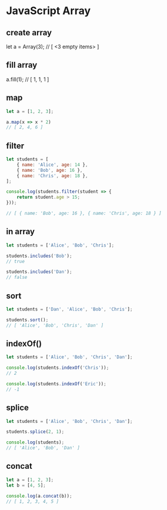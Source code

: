 # JavaScript Array

## create array

let a = Array(3);
// [ <3 empty items> ]

## fill array

a.fill(1);
// [ 1, 1, 1 ]

## map

```javascript
let a = [1, 2, 3];

a.map(x => x * 2)
// [ 2, 4, 6 ]
```

## filter

```javascript
let students = [
    { name: 'Alice', age: 14 },
    { name: 'Bob', age: 16 },
    { name: 'Chris', age: 18 },
];

console.log(students.filter(student => {
    return student.age > 15;
}));

// [ { name: 'Bob', age: 16 }, { name: 'Chris', age: 18 } ]
```

## in array

```javascript
let students = ['Alice', 'Bob', 'Chris'];

students.includes('Bob');
// true

students.includes('Dan');
// false
```

## sort

```javascript
let students = ['Dan', 'Alice', 'Bob', 'Chris'];

students.sort();
// [ 'Alice', 'Bob', 'Chris', 'Dan' ]
```

## indexOf()

```javascript
let students = ['Alice', 'Bob', 'Chris', 'Dan'];

console.log(students.indexOf('Chris'));
// 2

console.log(students.indexOf('Eric'));
// -1
```

## splice

```javascript
let students = ['Alice', 'Bob', 'Chris', 'Dan'];

students.splice(2, 1);

console.log(students);
// [ 'Alice', 'Bob', 'Dan' ]
```

## concat

```javascript
let a = [1, 2, 3];
let b = [4, 5];

console.log(a.concat(b));
// [ 1, 2, 3, 4, 5 ]
```
